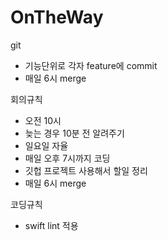 # OnTheWay

git

- 기능단위로 각자 feature에 commit
- 매일 6시 merge



회의규칙

- 오전 10시
- 늦는 경우 10분 전 알려주기
- 일요일 자율
- 매일 오후 7시까지 코딩
- 깃헙 프로젝트 사용해서 할일 정리
- 매일 6시 merge



코딩규칙

- swift lint 적용



